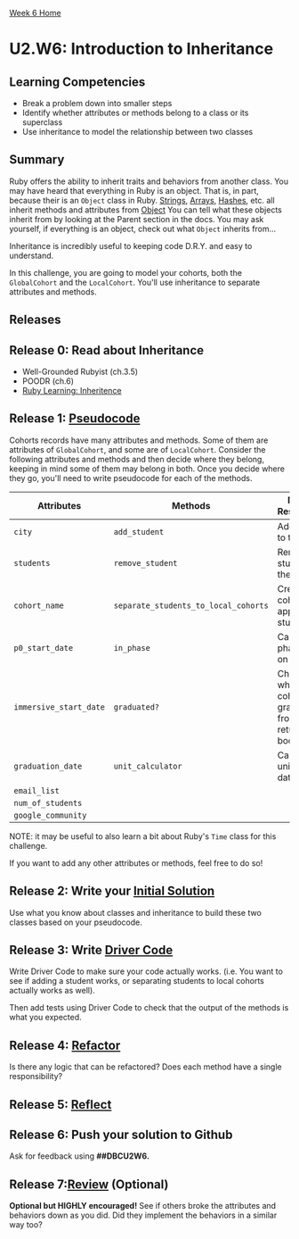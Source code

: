 [Week 6 Home](../)

# U2.W6: Introduction to Inheritance

## Learning Competencies
- Break a problem down into smaller steps
- Identify whether attributes or methods belong to a class or its superclass
- Use inheritance to model the relationship between two classes

## Summary
Ruby offers the ability to inherit traits and behaviors from another class. You may have heard that everything in Ruby is an object. That is, in part, because their is an `Object` class in Ruby. [Strings](http://www.ruby-doc.org/core-2.1.3/String.html), [Arrays](http://www.ruby-doc.org/core-2.1.3/Array.html), [Hashes](http://www.ruby-doc.org/core-2.1.3/Hash.html), etc. all inherit methods and attributes from [Object](http://www.ruby-doc.org/core-2.1.3/Object.html) You can tell what these objects inherit from by looking at the Parent section in the docs. You may ask yourself, if everything is an object, check out what `Object` inherits from...

Inheritance is incredibly useful to keeping code D.R.Y. and easy to understand.

In this challenge, you are going to model your cohorts, both the `GlobalCohort` and the `LocalCohort`. You'll use inheritance to separate attributes and methods.

## Releases

## Release 0: Read about Inheritance
- Well-Grounded Rubyist (ch.3.5)
- POODR (ch.6)
- [Ruby Learning: Inheritence](http://rubylearning.com/satishtalim/ruby_inheritance.html)

## Release 1: [Pseudocode](https://github.com/Devbootcamp/phase-0-handbook/blob/master/coding-references/pseudocode.md)

Cohorts records have many attributes and methods. Some of them are attributes of `GlobalCohort`, and some are of `LocalCohort`. Consider the following attributes and methods and then decide where they belong, keeping in mind some of them may belong in both. Once you decide where they go, you'll need to write pseudocode for each of the methods.

Attributes | Methods | Method's Responsibility
-----------|-----------| ------------
`city`     | `add_student` | Add a student to the cohort
`students` | `remove_student` | Remove a student from the cohort
`cohort_name`| `separate_students_to_local_cohorts` | Creates local cohorts with appropriate students
`p0_start_date` | `in_phase` | Calculates phase based on date
`immersive_start_date`| `graduated?` | Checks whether the cohort has graduated from DBC- returns boolean
`graduation_date` | `unit_calculator` | Calculates unit based on date
`email_list` |
`num_of_students` |
`google_community` |

NOTE: it may be useful to also learn a bit about Ruby's `Time` class for this challenge.

If you want to add any other attributes or methods, feel free to do so!

## Release 2: Write your [Initial Solution](https://github.com/Devbootcamp/phase-0-handbook/blob/master/coding-references/initial-solution.md)

Use what you know about classes and inheritance to build these two classes based on your pseudocode.

## Release 3: Write [Driver Code](https://github.com/Devbootcamp/phase-0-handbook/blob/master/coding-references/driver-code.md)

Write Driver Code to make sure your code actually works. (i.e. You want to see if adding a student works, or separating students to local cohorts actually works as well).

Then add tests using Driver Code to check that the output of the methods is what you expected.

## Release 4: [Refactor](https://github.com/Devbootcamp/phase-0-handbook/blob/master/coding-references/refactoring.md)
Is there any logic that can be refactored? Does each method have a single responsibility?

## Release 5: [Reflect](https://github.com/Devbootcamp/phase-0-handbook/blob/master/coding-references/reflection-guidelines.md)

## Release 6: Push your solution to Github
Ask for feedback using **##DBCU2W6.**

## Release 7:[Review](https://github.com/Devbootcamp/phase-0-handbook/blob/master/coding-references/review.md) (Optional)
**Optional but HIGHLY encouraged!** See if others broke the attributes and behaviors down as you did. Did they implement the behaviors in a similar way too?
